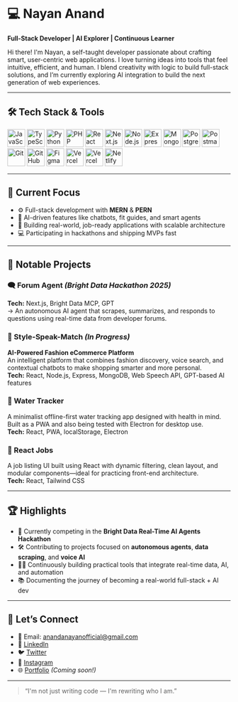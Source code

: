 # 💻 Nayan Anand

**Full-Stack Developer | AI Explorer | Continuous Learner**

Hi there! I'm Nayan, a self-taught developer passionate about crafting smart, user-centric web applications. I love turning ideas into tools that feel intuitive, efficient, and human. I blend creativity with logic to build full-stack solutions, and I’m currently exploring AI integration to build the next generation of web experiences.

---

## 🛠️ Tech Stack & Tools

<div align="left">
  <img src="https://cdn.jsdelivr.net/gh/devicons/devicon/icons/javascript/javascript-original.svg" width="40" alt="JavaScript" />
  <img src="https://cdn.jsdelivr.net/gh/devicons/devicon/icons/typescript/typescript-original.svg" width="40" alt="TypeScript" />
  <img src="https://cdn.jsdelivr.net/gh/devicons/devicon/icons/python/python-original.svg" width="40" alt="Python" />
  <img src="https://cdn.jsdelivr.net/gh/devicons/devicon/icons/php/php-original.svg" width="40" alt="PHP" />
  <img src="https://cdn.jsdelivr.net/gh/devicons/devicon/icons/react/react-original.svg" width="40" alt="React" />
  <img src="https://cdn.jsdelivr.net/gh/devicons/devicon/icons/nextjs/nextjs-original.svg" width="40" alt="Next.js" />
  <img src="https://cdn.jsdelivr.net/gh/devicons/devicon/icons/nodejs/nodejs-original.svg" width="40" alt="Node.js" />
  <img src="https://cdn.jsdelivr.net/gh/devicons/devicon/icons/express/express-original.svg" width="40" alt="Express" />
  <img src="https://cdn.jsdelivr.net/gh/devicons/devicon/icons/mongodb/mongodb-original.svg" width="40" alt="MongoDB" />
  <img src="https://cdn.jsdelivr.net/gh/devicons/devicon/icons/postgresql/postgresql-original.svg" width="40" alt="PostgreSQL" />
  <img src="https://www.vectorlogo.zone/logos/getpostman/getpostman-icon.svg" width="40" alt="Postman" />
  <img src="https://cdn.jsdelivr.net/gh/devicons/devicon/icons/git/git-original.svg" width="40" alt="Git" />
  <img src="https://cdn.jsdelivr.net/gh/devicons/devicon/icons/github/github-original.svg" width="40" alt="GitHub" />
  <img src="https://cdn.jsdelivr.net/gh/devicons/devicon/icons/figma/figma-original.svg" width="40" alt="Figma" />
  <img src="https://www.vectorlogo.zone/logos/vercel/vercel-icon.svg" width="40" alt="Vercel" />
  <img src="https://www.vectorlogo.zone/logos/vercel/vercel-icon.svg" width="40" alt="Vercel" />
  <img src="https://www.vectorlogo.zone/logos/netlify/netlify-icon.svg" width="40" alt="Netlify" />
</div>

---

## 🔭 Current Focus

- ⚙️ Full-stack development with **MERN** & **PERN**
- 🧠 AI-driven features like chatbots, fit guides, and smart agents
- 🎯 Building real-world, job-ready applications with scalable architecture
- 💻 Participating in hackathons and shipping MVPs fast

---

## 🧠 Notable Projects

### 🗨️ Forum Agent *(Bright Data Hackathon 2025)*  
**Tech:** Next.js, Bright Data MCP, GPT  
→ An autonomous AI agent that scrapes, summarizes, and responds to questions using real-time data from developer forums.

### 🧵 Style-Speak-Match *(In Progress)*  
**AI-Powered Fashion eCommerce Platform**  
An intelligent platform that combines fashion discovery, voice search, and contextual chatbots to make shopping smarter and more personal.  
**Tech:** React, Node.js, Express, MongoDB, Web Speech API, GPT-based AI features

### 🌊 Water Tracker  
A minimalist offline-first water tracking app designed with health in mind. Built as a PWA and also being tested with Electron for desktop use.  
**Tech:** React, PWA, localStorage, Electron

### 💼 React Jobs  
A job listing UI built using React with dynamic filtering, clean layout, and modular components—ideal for practicing front-end architecture.  
**Tech:** React, Tailwind CSS

---

## 🏆 Highlights

- 🧠 Currently competing in the **Bright Data Real-Time AI Agents Hackathon** 
- 🛠️ Contributing to projects focused on **autonomous agents**, **data scraping**, and **voice AI**
- 🧑‍💻 Continuously building practical tools that integrate real-time data, AI, and automation  
- 📚 Documenting the journey of becoming a real-world full-stack + AI dev


---

## 🤝 Let’s Connect

- 📧 Email: anandanayanofficial@gmail.com  
- 💼 [LinkedIn](https://www.linkedin.com/in/nayan-anand-15bb881a2)  
- 🐦 [Twitter](https://twitter.com/nayananand95879)  
- 📸 [Instagram](https://www.instagram.com/nayan__anand)  
- 🌐 [Portfolio](#) *(Coming soon!)*

---

> “I'm not just writing code — I'm rewriting who I am.”

